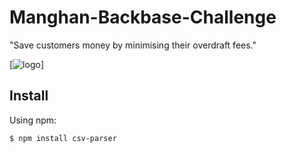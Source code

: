 [logo]: 	https://svgshare.com/i/YZx.svg

# Manghan-Backbase-Challenge
"Save customers money by minimising their overdraft fees."

[![logo][logo]]


## Install

Using npm:

```console
$ npm install csv-parser
```
